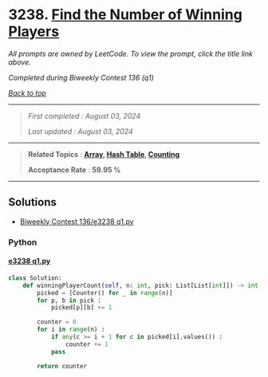 # 3238. [Find the Number of Winning Players](<https://leetcode.com/problems/find-the-number-of-winning-players>)

*All prompts are owned by LeetCode. To view the prompt, click the title link above.*

*Completed during Biweekly Contest 136 (q1)*

*[Back to top](<../README.md>)*

------

> *First completed : August 03, 2024*
>
> *Last updated : August 03, 2024*

------

> **Related Topics** : **[Array](<by_topic/Array.md>), [Hash Table](<by_topic/Hash Table.md>), [Counting](<by_topic/Counting.md>)**
>
> **Acceptance Rate** : **59.95 %**

------

## Solutions

- [Biweekly Contest 136/e3238 q1.py](<../my-submissions/Biweekly Contest 136/e3238 q1.py>)
### Python
#### [e3238 q1.py](<../my-submissions/Biweekly Contest 136/e3238 q1.py>)
```Python
class Solution:
    def winningPlayerCount(self, n: int, pick: List[List[int]]) -> int:
        picked = [Counter() for _ in range(n)]
        for p, b in pick :
            picked[p][b] += 1

        counter = 0
        for i in range(n) :
            if any(c >= i + 1 for c in picked[i].values()) :
                counter += 1
            pass

        return counter
```

